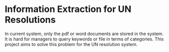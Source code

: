 # Information Extraction for UN Resolutions
In current system, only the pdf or word documents are stored in the system.
It is hard for managers to query keywords or file in terms of categories.
This project aims to solve this problem for the UN resolution system.
